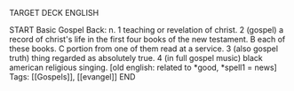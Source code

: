 TARGET DECK
ENGLISH

START
Basic
Gospel
Back: n. 1 teaching or revelation of christ. 2 (gospel) a record of christ's life in the first four books of the new testament. B each of these books. C portion from one of them read at a service. 3 (also gospel truth) thing regarded as absolutely true. 4 (in full gospel music) black american religious singing. [old english: related to *good, *spell1 = news]
Tags: [[Gospels]], [[evangel]]
END
